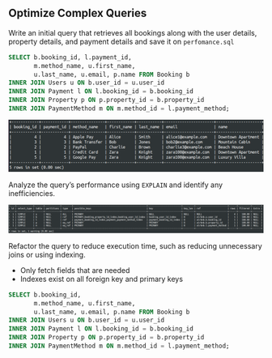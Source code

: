 ## Optimize Complex Queries
Write an initial query that retrieves all bookings along with the user details, property details, and payment details and save it on `perfomance.sql`

```SQL
SELECT b.booking_id, l.payment_id, 
       m.method_name, u.first_name, 
       u.last_name, u.email, p.name FROM Booking b 
INNER JOIN Users u ON b.user_id = u.user_id 
INNER JOIN Payment l ON l.booking_id = b.booking_id 
INNER JOIN Property p ON p.property_id = b.property_id 
INNER JOIN PaymentMethod m ON m.method_id = l.payment_method;
```
![](images/alldetails.png)

Analyze the query’s performance using `EXPLAIN` and identify any inefficiencies.

![](images/explainn.png)

Refactor the query to reduce execution time, such as reducing unnecessary joins or using indexing.
  - Only fetch fields that are needed
  - Indexes exist on all foreign key and primary keys

```SQL
SELECT b.booking_id,
       m.method_name, u.first_name, 
       u.last_name, u.email, p.name FROM Booking b 
INNER JOIN Users u ON b.user_id = u.user_id 
INNER JOIN Payment l ON l.booking_id = b.booking_id 
INNER JOIN Property p ON p.property_id = b.property_id 
INNER JOIN PaymentMethod m ON m.method_id = l.payment_method;
```
